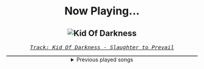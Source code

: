 <div align="center"> 
<h1>Now Playing...</h1>

![Kid Of Darkness](https://i.scdn.co/image/ab67616d00001e0290717696b4471e8acf83f1ef)
--
_<samp><a href="https://open.spotify.com/track/6jfdoFizeyEAJ30BNHjVq7">Track: Kid Of Darkness - Slaughter to Prevail</a></samp>_

<div style="border: 1px #4B5054 solid"></div>
<details>
  <summary>
    Previous played songs
  </summary>
  <table>
    <thead>
      <tr>
        <th>
          Artist
        </th>
        <th>
          Song
        </th>
        <th>
          Link
        </th>
      </tr>
    </thead>
    <tbody>
      <tr><td>Slaughter to Prevail</td><td>Kid Of Darkness</td><td><a href="https://open.spotify.com/track/6jfdoFizeyEAJ30BNHjVq7">https://open.spotify.com/track/6jfdoFizeyEAJ30BNHjVq7</a></td></tr><tr><td>Risen from Shadows</td><td>Candy Shop</td><td><a href="https://open.spotify.com/track/1LNZpMxPIoDq6dDZzKajZY">https://open.spotify.com/track/1LNZpMxPIoDq6dDZzKajZY</a></td></tr><tr><td>SETYØURSAILS</td><td>Shallow (feat. Mike Perez) - Single Edit</td><td><a href="https://open.spotify.com/track/1yH6xfN3nET67Ryux09k5s">https://open.spotify.com/track/1yH6xfN3nET67Ryux09k5s</a></td></tr><tr><td>In Shallows</td><td>Venom</td><td><a href="https://open.spotify.com/track/3AOtB88FXTw8k0BJF75Jte">https://open.spotify.com/track/3AOtB88FXTw8k0BJF75Jte</a></td></tr><tr><td>Patient Sixty-Seven</td><td>Hibbertia (Reduxe)</td><td><a href="https://open.spotify.com/track/712R1erduEkXxlz7jjA0KB">https://open.spotify.com/track/712R1erduEkXxlz7jjA0KB</a></td></tr><tr><td>Alex Terrible</td><td>Kingdom of Storm and Thunder</td><td><a href="https://open.spotify.com/track/7jyCwLajaXwwn4YY6bOatP">https://open.spotify.com/track/7jyCwLajaXwwn4YY6bOatP</a></td></tr><tr><td>Jynx</td><td>G.O.A.T.</td><td><a href="https://open.spotify.com/track/32fdOlFRRRoSwO6o6f6Wra">https://open.spotify.com/track/32fdOlFRRRoSwO6o6f6Wra</a></td></tr><tr><td>Making Blind Eyes See</td><td>Deny Me Certainty</td><td><a href="https://open.spotify.com/track/5ZrBFMpxZpYkRhSKrKXAIx">https://open.spotify.com/track/5ZrBFMpxZpYkRhSKrKXAIx</a></td></tr><tr><td>Mirrorcell</td><td>Tongues</td><td><a href="https://open.spotify.com/track/4EoKaBK6UDcCNHxzWE6lbm">https://open.spotify.com/track/4EoKaBK6UDcCNHxzWE6lbm</a></td></tr><tr><td>The Plague</td><td>Bleeding In The Snow</td><td><a href="https://open.spotify.com/track/2mT8AvZhmh9S9knucj23Fa">https://open.spotify.com/track/2mT8AvZhmh9S9knucj23Fa</a></td></tr><tr><td>Avery Watts</td><td>A Cut Above</td><td><a href="https://open.spotify.com/track/7rG01lQ8GlDPN4hBqb9SKu">https://open.spotify.com/track/7rG01lQ8GlDPN4hBqb9SKu</a></td></tr><tr><td>3 Pill Morning</td><td>Rain</td><td><a href="https://open.spotify.com/track/6TVVA2qDVDCU9pJIMSKGo5">https://open.spotify.com/track/6TVVA2qDVDCU9pJIMSKGo5</a></td></tr><tr><td>Korn</td><td>Insane</td><td><a href="https://open.spotify.com/track/6dzbHbDS3htE0Xr0FkELFK">https://open.spotify.com/track/6dzbHbDS3htE0Xr0FkELFK</a></td></tr><tr><td>Korn</td><td>Start The Healing</td><td><a href="https://open.spotify.com/track/3DRSkg7t5Jpa86TPIFGxBr">https://open.spotify.com/track/3DRSkg7t5Jpa86TPIFGxBr</a></td></tr><tr><td>Korn</td><td>Here To Stay</td><td><a href="https://open.spotify.com/track/66LT15XEqCaWiMG44NGQRE">https://open.spotify.com/track/66LT15XEqCaWiMG44NGQRE</a></td></tr><tr><td>Halestorm</td><td>Love Bites (So Do I)</td><td><a href="https://open.spotify.com/track/0hKLGoFtQiMHUzmquTyzpS">https://open.spotify.com/track/0hKLGoFtQiMHUzmquTyzpS</a></td></tr><tr><td>Light The Torch</td><td>Raise the Dead</td><td><a href="https://open.spotify.com/track/7uQIKu7Rd3q6RBzLq6ztds">https://open.spotify.com/track/7uQIKu7Rd3q6RBzLq6ztds</a></td></tr><tr><td>Black Veil Brides</td><td>Bleeders</td><td><a href="https://open.spotify.com/track/3KprCokhFBVLLGyQVu5XaN">https://open.spotify.com/track/3KprCokhFBVLLGyQVu5XaN</a></td></tr><tr><td>Our Promise</td><td>Panic Waves</td><td><a href="https://open.spotify.com/track/2UE48m09FyDdc6Ot1sGKqS">https://open.spotify.com/track/2UE48m09FyDdc6Ot1sGKqS</a></td></tr><tr><td>Imminence</td><td>Paralyzed</td><td><a href="https://open.spotify.com/track/0CnjziflUO3AMG8G5IkXGz">https://open.spotify.com/track/0CnjziflUO3AMG8G5IkXGz</a></td></tr>
    </tbody>
  </table>
</details>

</div>
